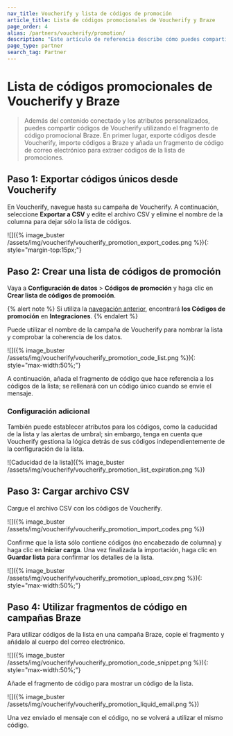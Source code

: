```yaml
---
nav_title: Voucherify y lista de códigos de promoción
article_title: Lista de códigos promocionales de Voucherify y Braze
page_order: 4
alias: /partners/voucherify/promotion/
description: "Este artículo de referencia describe cómo puedes compartir códigos de Voucherify utilizando el fragmento de código promocional Braze."
page_type: partner
search_tag: Partner
---
```


# Lista de códigos promocionales de Voucherify y Braze

> Además del contenido conectado y los atributos personalizados, puedes compartir códigos de Voucherify utilizando el fragmento de código promocional Braze. En primer lugar, exporte códigos desde Voucherify, importe códigos a Braze y añada un fragmento de código de correo electrónico para extraer códigos de la lista de promociones. 

## Paso 1: Exportar códigos únicos desde Voucherify

En Voucherify, navegue hasta su campaña de Voucherify. A continuación, seleccione **Exportar a CSV** y edite el archivo CSV y elimine el nombre de la columna para dejar sólo la lista de códigos.

![]({% image_buster /assets/img/voucherify/voucherify_promotion_export_codes.png %}){: style="margin-top:15px;"}

## Paso 2: Crear una lista de códigos de promoción

Vaya a **Configuración de datos** > **Códigos de promoción** y haga clic en **Crear lista de códigos de promoción**.

{% alert note %}
Si utiliza la [navegación anterior]({{site.baseurl}}/navigation), encontrará **los Códigos de promoción** en **Integraciones**.
{% endalert %}

Puede utilizar el nombre de la campaña de Voucherify para nombrar la lista y comprobar la coherencia de los datos.

![]({% image_buster /assets/img/voucherify/voucherify_promotion_code_list.png %}){: style="max-width:50%;"}

A continuación, añada el fragmento de código que hace referencia a los códigos de la lista; se rellenará con un código único cuando se envíe el mensaje.

### Configuración adicional

También puede establecer atributos para los códigos, como la caducidad de la lista y las alertas de umbral; sin embargo, tenga en cuenta que Voucherify gestiona la lógica detrás de sus códigos independientemente de la configuración de la lista.

![Caducidad de la lista]({% image_buster /assets/img/voucherify/voucherify_promotion_list_expiration.png %})

## Paso 3: Cargar archivo CSV

Cargue el archivo CSV con los códigos de Voucherify.

![]({% image_buster /assets/img/voucherify/voucherify_promotion_import_codes.png %})

Confirme que la lista sólo contiene códigos (no encabezado de columna) y haga clic en **Iniciar carga**. Una vez finalizada la importación, haga clic en **Guardar lista** para confirmar los detalles de la lista.

![]({% image_buster /assets/img/voucherify/voucherify_promotion_upload_csv.png %}){: style="max-width:50%;"}

## Paso 4: Utilizar fragmentos de código en campañas Braze

Para utilizar códigos de la lista en una campaña Braze, copie el fragmento y añádalo al cuerpo del correo electrónico.

![]({% image_buster /assets/img/voucherify/voucherify_promotion_code_snippet.png %}){: style="max-width:50%;"}

Añade el fragmento de código para mostrar un código de la lista.

![]({% image_buster /assets/img/voucherify/voucherify_promotion_liquid_email.png %})

Una vez enviado el mensaje con el código, no se volverá a utilizar el mismo código.
